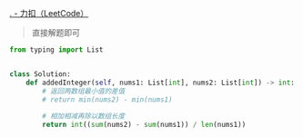 [. - 力扣（LeetCode）](https://leetcode.cn/problems/find-the-integer-added-to-array-i/description/)

> 直接解题即可

```python
from typing import List


class Solution:
	def addedInteger(self, nums1: List[int], nums2: List[int]) -> int:
		# 返回两数组最小值的差值
		# return min(nums2) - min(nums1)
		
		# 相加相减再除以数组长度
		return int((sum(nums2) - sum(nums1)) / len(nums1))

```